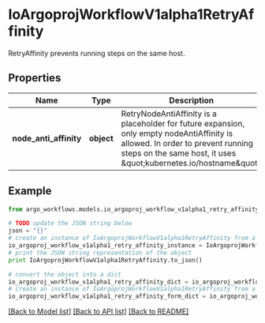 # IoArgoprojWorkflowV1alpha1RetryAffinity

RetryAffinity prevents running steps on the same host.

## Properties

Name | Type | Description | Notes
------------ | ------------- | ------------- | -------------
**node_anti_affinity** | **object** | RetryNodeAntiAffinity is a placeholder for future expansion, only empty nodeAntiAffinity is allowed. In order to prevent running steps on the same host, it uses \&quot;kubernetes.io/hostname\&quot;. | [optional] 

## Example

```python
from argo_workflows.models.io_argoproj_workflow_v1alpha1_retry_affinity import IoArgoprojWorkflowV1alpha1RetryAffinity

# TODO update the JSON string below
json = "{}"
# create an instance of IoArgoprojWorkflowV1alpha1RetryAffinity from a JSON string
io_argoproj_workflow_v1alpha1_retry_affinity_instance = IoArgoprojWorkflowV1alpha1RetryAffinity.from_json(json)
# print the JSON string representation of the object
print IoArgoprojWorkflowV1alpha1RetryAffinity.to_json()

# convert the object into a dict
io_argoproj_workflow_v1alpha1_retry_affinity_dict = io_argoproj_workflow_v1alpha1_retry_affinity_instance.to_dict()
# create an instance of IoArgoprojWorkflowV1alpha1RetryAffinity from a dict
io_argoproj_workflow_v1alpha1_retry_affinity_form_dict = io_argoproj_workflow_v1alpha1_retry_affinity.from_dict(io_argoproj_workflow_v1alpha1_retry_affinity_dict)
```
[[Back to Model list]](../README.md#documentation-for-models) [[Back to API list]](../README.md#documentation-for-api-endpoints) [[Back to README]](../README.md)


